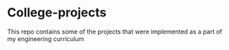 # College-projects

This repo contains some of the projects that were implemented as a part of my engineering curriculum 
